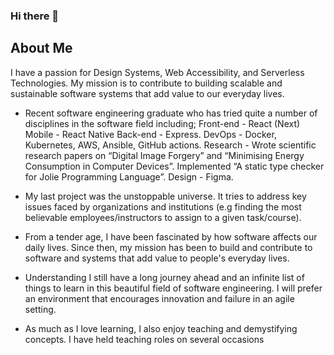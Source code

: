 ### Hi there 👋

<!--
**Danielatonge/danielatonge** is a ✨ _special_ ✨ repository because its `README.md` (this file) appears on your GitHub profile.

Here are some ideas to get you started:

- 🔭 I’m currently working on ...
- 🌱 I’m currently learning ...
- 👯 I’m looking to collaborate on ...
- 🤔 I’m looking for help with ...
- 💬 Ask me about ...
- 📫 How to reach me: ...

-->
## About Me

I have a passion for Design Systems, Web Accessibility, and Serverless Technologies. My mission is to contribute to building scalable and sustainable software systems that add value to our everyday lives.

+ Recent software engineering graduate who has tried quite a number of disciplines in the software field including;
 Front-end - React (Next)
 Mobile - React Native
 Back-end - Express.
 DevOps - Docker, Kubernetes, AWS, Ansible, GitHub actions.
 Research - Wrote scientific research papers on “Digital Image Forgery” and “Minimising Energy Consumption in Computer Devices”. Implemented “A static type checker for Jolie Programming Language”.
 Design - Figma.

+ My last project was the unstoppable universe. It tries to address key issues faced by organizations and institutions (e.g finding the most believable employees/instructors to assign to a given task/course).

+ From a tender age, I have been fascinated by how software affects our daily lives. Since then, my mission has been to build and contribute to software and systems that add value to people's everyday lives.

+ Understanding I still have a long journey ahead and an infinite list of things to learn in this beautiful field of software engineering. I will prefer an environment that encourages innovation and failure in an agile setting.

+ As much as I love learning, I also enjoy teaching and demystifying concepts. I have held teaching roles on several occasions

